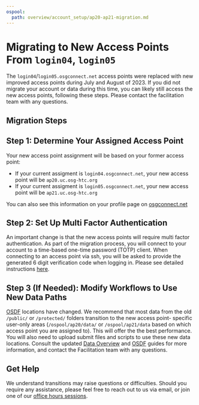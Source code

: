 ```yaml
---
ospool:
  path: overview/account_setup/ap20-ap21-migration.md
---
```


# Migrating to New Access Points From `login04`, `login05`

The `login04`/`login05.osgconnect.net` access points were replaced with
new improved access points during July and August of 2023. If you did not 
migrate your account or data during this time, you can likely still access 
the new access points, following these steps. Please contact the facilitation 
team with any questions. 

## Migration Steps

## Step 1: Determine Your Assigned Access Point

Your new access point assignment will be based on your former access point:

 * If your current assigment is `login04.osgconnect.net`, your new access point
   will be `ap20.uc.osg-htc.org`
 * If your current assigment is `login05.osgconnect.net`, your new access point
   will be `ap21.uc.osg-htc.org`

You can also see this information on your profile page on [osgconnect.net](https://www.osgconnect.net)

## Step 2: Set Up Multi Factor Authentication

An important change is that the new access points will require multi factor authentication.
As part of the migration process, you will connect to your account to a time-based one-time password (TOTP) client. 
When connecting to an access point via ssh, you will be asked to provide the
generated 6 digit verification code when logging in. Please see detailed instructions
[here](../connect-access/#add-multi-factor-authentication-to-your-web-profile).

## Step 3 (If Needed): Modify Workflows to Use New Data Paths

[OSDF](../../../htc_workloads/managing_data/overview/) locations have changed. We recommend
that most data from the old `/public/` or `/protected/` folders transition to the new access point-
specific user-only areas (`/ospool/ap20/data/` or `/ospool/ap21/data` based on which access
point you are assigned to). This will offer the the best performance. You will also 
need to upload submit files and scripts to use these new data locations.  Consult the 
updated [Data Overview](../../../htc_workloads/managing_data/overview/) and 
[OSDF](../../../htc_workloads/managing_data/osdf/) guides for more information, and contact the 
Facilitation team with any questions. 

## Get Help

We understand transitions may raise questions or difficulties. Should you require 
any assistance, please feel free to reach out to us via email, or join one of 
our [office hours sessions](../../../support_and_training/support/getting-help-from-RCFs/#virtual-office-hours ).